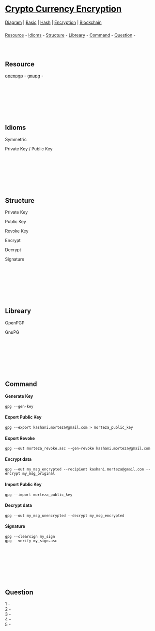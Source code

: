 <style>
.md0{margin-top: 150px;}
.md1{margin-top: 75px;}
.md2{margin-top: 50px;}
.md3{margin-top: 25px;}
.md4{margin-top: 5px;}
.tbl1 td#header{background-color: D1ECCF}
.tbl1 tr#header{background-color: D1ECCF}
.red{color:#E74C3C}
.blue{color:#3498DB}
.green{color:##28B463}
</style>


# [<span style="color:black;">Crypto Currency Encryption</span>](file:./CryptoCurrency.md)
[Diagram](CryptoCurrency-Diagram.md) | 
[Basic](CryptoCurrency-Basic.md) |
[Hash](CryptoCurrency-Hash.md) |
[Encryption](CryptoCurrency-Encryption.md) |
[Blockchain](CryptoCurrency-Blockchain.md)


<div class="md3"></div>
<a href="#resource">Resource</a> - 
<a href="#idioms">Idioms</a> - 
<a href="#structure">Structure</a> - 
<a href="#libreary">Libreary</a> - 
<a href="#command">Command</a> - 
<a href="#question">Question</a> - 







<div class="md1"></div>

## Resource

<a href="https://www.openpgp.org/" target="_blank">openpgp</a> - 
<a href="https://gnupg.org/" target="_blank">gnupg</a> - 







<div class="md0"></div>

## Idioms

Symmetric

Private Key / Public Key







<div class="md0"></div>

## Structure

Private Key

Public Key

Revoke Key

Encrypt

Decrypt

Signature










<div class="md0"></div>

## Libreary

OpenPGP

GnuPG 






<div class="md0"></div>

## Command

#### Generate Key

    gpg --gen-key

#### Export Public Key

    gpg --export kashani.morteza@gmail.com > morteza_public_key

#### Export Revoke
    gpg --out morteza_revoke.asc --gen-revoke kashani.morteza@gmail.com

#### Encrypt data

    gpg --out my_msg_encrypted --recipient kashani.morteza@gmail.com --encrypt my_msg_original

#### Import Public Key

    gpg --import morteza_public_key

#### Decrypt data

    gpg --out my_msg_unencrypted --decrypt my_msg_encrypted
    
#### Signature

    gpg --clearsign my_sign
    gpg --verify my_sign.asc




<div class="md0"></div>

## Question

1 -
<br>
2 - 
<br>
3 - 
<br>
4 - 
<br>
5 - 